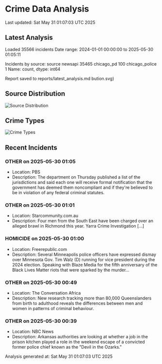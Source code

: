 # Crime Data Analysis
Last updated: Sat May 31 01:07:03 UTC 2025

## Latest Analysis

Loaded 35566 incidents
Date range: 2024-01-01 00:00:00 to 2025-05-30 01:05:11

Incidents by source:
source
newsapi           35465
chicago_pd          100
chicago_police        1
Name: count, dtype: int64

Report saved to reports/latest_analysis.md
bution.svg)

## Source Distribution
![Source Distribution](images/source_distribution.svg)

## Crime Types
![Crime Types](images/crime_types.svg)

## Recent Incidents

### OTHER on 2025-05-30 01:05
- Location: PBS
- Description: The department on Thursday published a list of the jurisdictions and said each one will receive formal notification that the government has deemed them noncompliant and if they're believed to be in violation of any federal criminal statutes.


### OTHER on 2025-05-30 01:01
- Location: Starcommunity.com.au
- Description: Four men from the South East have been charged over an alleged brawl in Richmond this year. Yarra Crime Investigation […]


### HOMICIDE on 2025-05-30 01:00
- Location: Freerepublic.com
- Description: Several Minneapolis police officers have expressed dismay over Minnesota Gov. Tim Walz (D) running for vice president during the 2024 election. Speaking with Blaze Media for the fifth anniversary of the Black Lives Matter riots that were sparked by the murder…


### OTHER on 2025-05-30 00:49
- Location: The Conversation Africa
- Description: New research tracking more than 80,000 Queenslanders from birth to adulthood reveals the differences between men and women in patterns of criminal behaviour.


### OTHER on 2025-05-30 00:39
- Location: NBC News
- Description: Arkansas authorities are looking at whether a job in the prison kitchen played a role in the weekend escape of a convicted former police chief known as the "Devil in the Ozarks."

Analysis generated at: Sat May 31 01:07:03 UTC 2025
